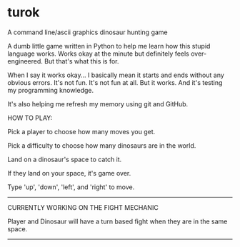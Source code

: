 # turok
A command line/ascii graphics dinosaur hunting game

A dumb little game written in Python to help me learn how this stupid language works.
Works okay at the minute but definitely feels over-engineered. But that's what this is for.

When I say it works okay... I basically mean it starts and ends without any obvious errors.
It's not fun.
It's not fun at all.
But it works. And it's testing my programming knowledge.

It's also helping me refresh my memory using git and GitHub.

HOW TO PLAY:

Pick a player to choose how many moves you get.

Pick a difficulty to choose how many dinosaurs are in the world.

Land on a dinosaur's space to catch it.

If they land on your space, it's game over.

Type 'up', 'down', 'left', and 'right' to move.

****************************************

CURRENTLY WORKING ON THE FIGHT MECHANIC

Player and Dinosaur will have a turn based fight when they are in the same space.

****************************************
